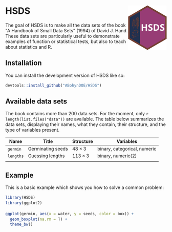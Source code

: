 # HSDS <img src="man/figures/logo.svg" align="right" height="139"/>

The goal of HSDS is to make all the data sets of the book "A Handbook of Small Data Sets" (1994) of David J. Hand. These data sets are particularly useful to demonstrate examples of function or statistical tests, but also to teach about statistics and R.

## Installation

You can install the development version of HSDS like so:

``` r
devtools::install_github("ABohynDOE/HSDS")
```

## Available data sets

The book contains more than 200 data sets. For the moment, only `r length(list.files("data"))` are available. The table below summarizes the data sets, displaying their names, what they contain, their structure, and the type of variables present.

| Name      | Title             | Structure      | Variables                    |
|-----------|-------------------|----------------|------------------------------|
| `germin`  | Germinating seeds | $48 \times 3$  | binary, categorical, numeric |
| `lengths` | Guessing lengths  | $113 \times 3$ | binary, numeric(2)           |
|           |                   |                |                              |

## Example

This is a basic example which shows you how to solve a common problem:

``` r
library(HSDS)
library(ggplot2)

ggplot(germin, aes(x = water, y = seeds, color = box)) +
  geom_boxplot(na.rm = T) +
  theme_bw()
```
